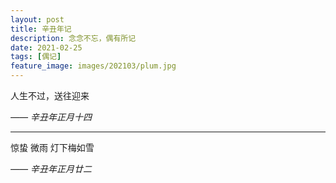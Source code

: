 ```yaml
---
layout: post
title: 辛丑年记
description: 念念不忘，偶有所记
date: 2021-02-25
tags: [偶记]
feature_image: images/202103/plum.jpg
---
```


人生不过，送往迎来

*—— 辛丑年正月十四*

<!--more-->

---

惊蛰 微雨 灯下梅如雪

*—— 辛丑年正月廿二*
